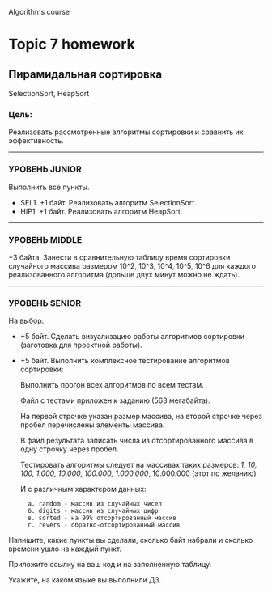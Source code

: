 Algorithms course
# Topic 7 homework

## Пирамидальная сортировка 

SelectionSort, HeapSort

### Цель:

Реализовать рассмотренные алгоритмы сортировки и сравнить их эффективность.


_____

### УРОВЕНЬ JUNIOR

Выполнить все пункты.

- SEL1. +1 байт. Реализовать алгоритм SelectionSort.
- HIP1. +1 байт. Реализовать алгоритм HeapSort.

_____

### УРОВЕНЬ MIDDLE

+3 байта. Занести в сравнительную таблицу время сортировки случайного массива размером 10^2, 10^3, 10^4, 10^5, 10^6 для каждого реализованного алгоритма (дольше двух минут можно не ждать).

_____

### УРОВЕНЬ SENIOR

На выбор:

- +5 байт. Сделать визуализацию работы алгоритмов сортировки (заготовка для проектной работы).
- +5 байт. Выполнить комплексное тестирование алгоритмов сортировки:
    
    Выполнить прогон всех алгоритмов по всем тестам.

    Файл с тестами приложен к заданию (563 мегабайта).

    На первой строчке указан размер массива, на второй строчке через пробел перечислены элементы массива.

    В файл результата записать числа из отсортированного массива в одну строчку через пробел.

    Тестировать алгоритмы следует на массивах таких размеров:
        *1, 10, 100, 1.000, 10.000, 100.000, 1.000.000*, 10.000.000 (этот по желанию)

    И с различным характером данных:

        a. random - массив из случайных чисел
        б. digits - массив из случайных цифр
        в. sorted - на 99% отсортированный массив
        г. revers - обратно-отсортированный массив

Напишите, какие пункты вы сделали, сколько байт набрали и сколько времени ушло на каждый пункт.

Приложите ссылку на ваш код и на заполненную таблицу.

Укажите, на каком языке вы выполнили ДЗ.

